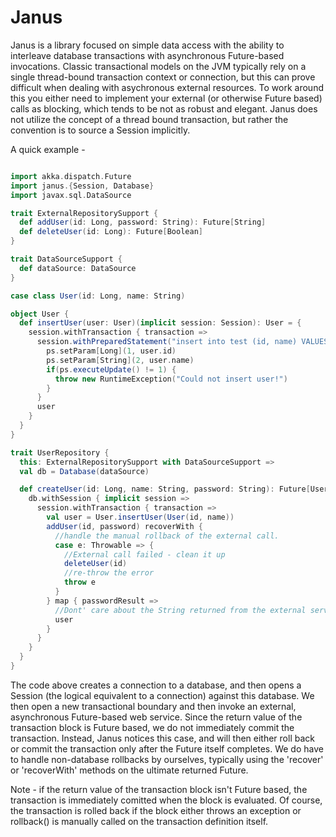 Janus
=====


Janus is a library focused on simple data access with the ability to interleave database transactions
with asynchronous Future-based invocations. Classic transactional models on the JVM typically rely on a single
thread-bound transaction context or connection, but this can prove difficult when dealing with asychronous
external resources. To work around this you either need to implement your external (or otherwise Future based) calls
as blocking, which tends to be not as robust and elegant. Janus does not utilize the concept of a thread bound
transaction, but rather the convention is to source a Session implicitly.

A quick example -

```scala

import akka.dispatch.Future
import janus.{Session, Database}
import javax.sql.DataSource

trait ExternalRepositorySupport {
  def addUser(id: Long, password: String): Future[String]
  def deleteUser(id: Long): Future[Boolean]
}

trait DataSourceSupport {
  def dataSource: DataSource
}

case class User(id: Long, name: String)

object User {
  def insertUser(user: User)(implicit session: Session): User = {
    session.withTransaction { transaction =>
      session.withPreparedStatement("insert into test (id, name) VALUES (?, ?)") { ps =>
        ps.setParam[Long](1, user.id)
        ps.setParam[String](2, user.name)
        if(ps.executeUpdate() != 1) {
          throw new RuntimeException("Could not insert user!")
        }
      }
      user
    }
  }
}

trait UserRepository {
  this: ExternalRepositorySupport with DataSourceSupport =>
  val db = Database(dataSource)

  def createUser(id: Long, name: String, password: String): Future[User] = {
    db.withSession { implicit session =>
      session.withTransaction { transaction =>
        val user = User.insertUser(User(id, name))
        addUser(id, password) recoverWith {
          //handle the manual rollback of the external call.
          case e: Throwable => {
            //External call failed - clean it up
            deleteUser(id)
            //re-throw the error
            throw e
          }
        } map { passwordResult =>
          //Dont' care about the String returned from the external service - just return the User
          user
        }
      }
    }
  }
}


```

The code above creates a connection to a database, and then opens a Session (the logical equivalent to a connection)
against this database. We then open a new transactional boundary and then invoke an external, asynchronous Future-based
web service. Since the return value of the transaction block is Future based, we do not immediately commit the transaction.
Instead, Janus notices this case, and will then either roll back or commit the transaction only after the Future
itself completes. We do have to handle non-database rollbacks by ourselves, typically using the 'recover' or 'recoverWith'
methods on the ultimate returned Future.

Note - if the return value of the transaction block isn't Future based, the transaction is immediately comitted when
the block is evaluated. Of course, the transaction is rolled back if the block either throws an exception or rollback()
is manually called on the transaction definition itself.